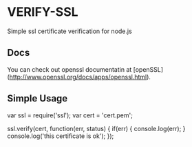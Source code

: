 VERIFY-SSL
==========

Simple ssl certificate verification for node.js

## Docs
You can check out openssl documentatin at [openSSL] (http://www.openssl.org/docs/apps/openssl.html).

## Simple Usage

var ssl = require('ssl');
var cert = 'cert.pem';

ssl.verify(cert, function(err, status) {
  if(err) {
    console.log(err);
  }
  console.log('this certificate is ok');
});
